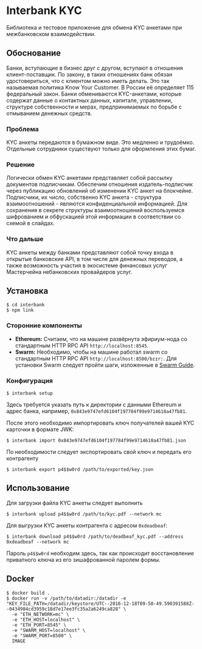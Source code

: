 # Interbank KYC

Библиотека и тестовое приложение для обмена KYC анкетами при межбанковском взаимодействии.

## Обоснование

Банки, вступающие в бизнес друг с другом, вступают в отношения клиент-поставщик. По закону, в таких отношениях банк обязан удостовериться, что с клиентом можно иметь делать. Это так называемая политика Know Your Customer. В России её определяет 115 федеральный закон. Банки обмениваются KYC-анкетами, которые содержат данные о контактных данных, капитале, управлении, структуре собственности и мерах, предпринимаемых по борьбе с отмыванием денежных средств. 

### Проблема

KYC анкеты передаются в бумажном виде. Это медленно и трудоёмко. Отдельные сотрудники существуют только для оформления этих бумаг.

### Решение

Логически обмен KYC анкетами представляет собой рассылку документов подписчикам. Обеспечим отношения издатель-подписчик через публикацию обновлений об изменении KYC анкет на блокчейне. Подписчики, их число, собственно KYC анкета - структура взаимоотношений - являются конфиденциальной информацией. Для сохранения в секрете структуры взаимоотношений воспользуемся шифрованием и обфускацией этой информации в соответствии со схемой в слайдах.

### Что дальше

KYC анкеты между банками представляют собой точку входа в открытые банковские API, в том числе для денежных переводов, а также возможность участия в экосистеме финансовых услуг Мастерчейна небанковских провайдеров услуг.

## Установка

    $ cd interbank
    $ npm link

### Сторонние компоненты

* **Ethereum:** Считаем, что на машине развёрнута эфириум-нода со стандартным HTTP RPC API `http://localhost:8545`.
* **Swarm:** Необходимо, чтобы на машине работал swarm со стандартным HTTP RPC API `http://localhost:8500/bzzr:`. Для установки Swarm следует пройти шаги, изложенные в [Swarm Guide](https://swarm-guide.readthedocs.io/en/latest/installation.html).
 
### Конфигурация

    $ interbank setup

Здесь требуется указать путь к директории с данными Ethereum и адрес банка,
например, `0x843e9747efd6104f197784f99e9714618a47fb81`.

После этого необходимо импортировать ключ получателей вашей KYC карточки в формате JWK:

    $ interbank import 0x843e9747efd6104f197784f99e9714618a47fb81.json
    
По необходимости следует экспортировать свой ключ и передать его контрагенту

    $ interbank export p4$$w0rd /path/to/exported/key.json
    
## Использование

Для загрузки файла KYC анкеты следует выполнить

    $ interbank upload p4$$w0rd /path/to/kyc.pdf --network mc
    
Для выгрузки KYC анкеты контрагента с адресом `0xdeadbeaf`:

    $ interbank download p4$$w0rd /path/to/deadbeaf_kyc.pdf --address 0xdeadbeaf --network mc
    
Пароль `p4$$w0rd` необходим здесь, так как происходит восстановление приватного ключа из его зишафрованной
паролем формы.

## Docker

    $ docker build .
    $ docker run -v /path/to/datadir:/datadir -e "KEY_FILE_PATH=/datadir/keystore/UTC--2016-12-18T09-50-49.590391588Z--0434984cd3959c18d7e17ee3fc35a2a6249ca828" \
      -e "ETH_NETWORK=mc" \
      -e "ETH_HOST=localhost" \
      -e "ETH_PORT=8545" \
      -e "SWARM_HOST=localhost" \
      -e "SWARM_PORT=8500" \
      IMAGE 
